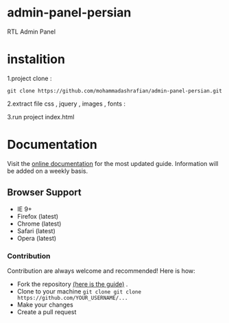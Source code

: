 # admin-panel-persian
 RTL Admin Panel 


# instalition 
1.project clone :
```
git clone https://github.com/mohammadashrafian/admin-panel-persian.git
```

2.extract file css , jquery , images , fonts :

3.run project index.html


# Documentation

Visit the [online documentation](http://websitam.com/shop/demo/adminpanel) for the most updated guide. Information will be added on a weekly basis.

## Browser Support
- IE 9+
- Firefox (latest) 
- Chrome (latest)
- Safari (latest)
- Opera (latest)



### Contribution
Contribution are always welcome and recommended! Here is how:

- Fork the repository [(here is the guide)](https://help.github.com/articles/fork-a-repo/) .
- Clone to your machine ```git clone git clone https://github.com/YOUR_USERNAME/... ```
- Make your changes
- Create a pull request
